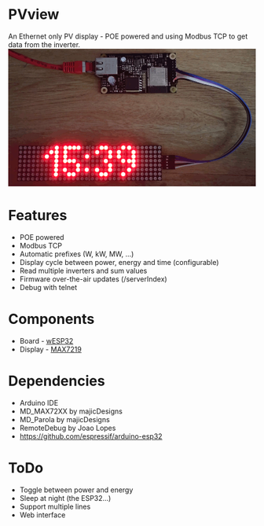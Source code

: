# PVview

An Ethernet only PV display - POE powered and using Modbus TCP to get data from the inverter.
![wESP32 with display](Controller+Display.gif)

# Features

- POE powered
- Modbus TCP
- Automatic prefixes (W, kW, MW, ...)
- Display cycle between power, energy and time (configurable)
- Read multiple inverters and sum values
- Firmware over-the-air updates (/serverIndex)
- Debug with telnet

# Components

- Board - [wESP32](https://wesp32.com/)
- Display - [MAX7219](https://www.az-delivery.de/collections/leds/products/4-x-64er-led-matrix-display)

# Dependencies

- Arduino IDE
- MD_MAX72XX by majicDesigns
- MD_Parola by majicDesigns
- RemoteDebug by Joao Lopes
- https://github.com/espressif/arduino-esp32

# ToDo

- Toggle between power and energy
- Sleep at night (the ESP32...)
- Support multiple lines
- Web interface
